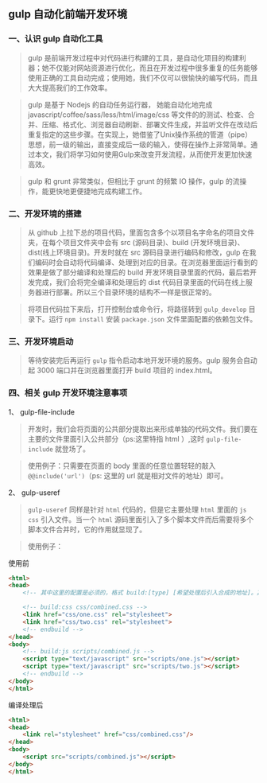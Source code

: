 ## gulp 自动化前端开发环境

### 一、认识 gulp 自动化工具

> gulp 是前端开发过程中对代码进行构建的工具，是自动化项目的构建利器；她不仅能对网站资源进行优化，而且在开发过程中很多重复的任务能够使用正确的工具自动完成；使用她，我们不仅可以很愉快的编写代码，而且大大提高我们的工作效率。

> gulp 是基于 Nodejs 的自动任务运行器， 她能自动化地完成 javascript/coffee/sass/less/html/image/css 等文件的的测试、检查、合并、压缩、格式化、浏览器自动刷新、部署文件生成，并监听文件在改动后重复指定的这些步骤。在实现上，她借鉴了Unix操作系统的管道（pipe）思想，前一级的输出，直接变成后一级的输入，使得在操作上非常简单。通过本文，我们将学习如何使用Gulp来改变开发流程，从而使开发更加快速高效。

> gulp 和 grunt 非常类似，但相比于 grunt 的频繁 IO 操作，gulp 的流操作，能更快地更便捷地完成构建工作。

### 二、开发环境的搭建

> 从 github 上拉下总的项目代码，里面包含多个以项目名字命名的项目文件夹，在每个项目文件夹中会有 src (源码目录)、build (开发环境目录)、dist(线上环境目录)。开发时就在 src 源码目录进行编码和修改，gulp 在我们编码时会自动将代码编译、处理到对应的目录。在浏览器里面运行看到的效果是做了部分编译和处理后的 build 开发环境目录里面的代码，最后若开发完成，我们会将完全编译和处理后的 dist 代码目录里面的代码在线上服务器进行部署。所以三个目录环境的结构不一样是很正常的。

> 将项目代码拉下来后，打开控制台或命令行，将路径转到 `gulp_develop` 目录下。运行 `npm install` 安装 `package.json` 文件里面配置的依赖包文件。

### 三、开发环境启动

> 等待安装完后再运行 `gulp` 指令启动本地开发环境的服务。gulp 服务会自动起 3000 端口并在浏览器里面打开 build 项目的 index.html。

### 四、相关 gulp 开发环境注意事项

1、 gulp-file-include

> 开发时，我们会将页面的公共部分提取出来形成单独的代码文件。我们要在主要的文件里面引入公共部分（ps:这里特指 html ）,这时 `gulp-file-include` 就登场了。

> 使用例子：只需要在页面的 body 里面的任意位置轻轻的敲入 `@@include('url')`（ps: 这里的 url 就是相对文件的地址）即可。

2、 gulp-useref

> `gulp-useref` 同样是针对 `html` 代码的，但是它主要处理 `html` 里面的 `js` `css` 引入文件。当一个 `html` 源码里面引入了多个脚本文件而后需要将多个脚本文件合并时，它的作用就显现了。

> 使用例子：

使用前
```html
<html>
<head>
    <!-- 其中这里的配置是必须的，格式 build:[type] [希望处理后引入合成的地址]。其中的 type 包含 css/js/remove -->

    <!-- build:css css/combined.css -->
    <link href="css/one.css" rel="stylesheet">
    <link href="css/two.css" rel="stylesheet">
    <!-- endbuild -->
</head>
<body>
    <!-- build:js scripts/combined.js -->
    <script type="text/javascript" src="scripts/one.js"></script> 
    <script type="text/javascript" src="scripts/two.js"></script> 
    <!-- endbuild -->
</body>
</html>
```

编译处理后
```html
<html>
<head>
    <link rel="stylesheet" href="css/combined.css"/>
</head>
<body>
    <script src="scripts/combined.js"></script> 
</body>
</html>
```

